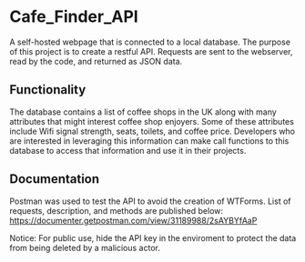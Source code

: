 # Cafe_Finder_API

A self-hosted webpage that is connected to a local database. The purpose of this project is to create a restful API. 
Requests are sent to the webserver, read by the code, and returned as JSON data.

## Functionality
The database contains a list of coffee shops in the UK along with many attributes that might interest coffee shop enjoyers. Some of these attributes include Wifi signal strength, seats, toilets, and coffee price. Developers who are interested in leveraging this information can make call functions to this database to access that information and use it in their projects. 

## Documentation 
Postman was used to test the API to avoid the creation of WTForms.
List of requests, description, and methods are published below:
https://documenter.getpostman.com/view/31189988/2sAYBYfAaP

Notice: For public use, hide the API key in the enviroment to protect the data from being deleted by a malicious actor. 
